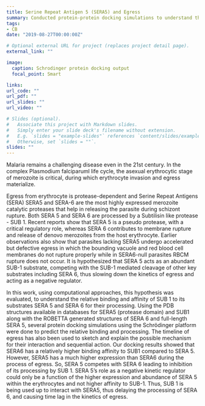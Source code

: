 ```yaml
---
title: Serine Repeat Antigen 5 (SERA5) and Egress
summary: Conducted protein-protein docking simulations to understand the role of SERA5 and SERA6 in the process of egress, pertinent to the malaria parasite *Plasmodium falciparum*
tags:
- CB
date: "2019-08-27T00:00:00Z"

# Optional external URL for project (replaces project detail page).
external_link: ""

image:
  caption: Schrodinger protein docking output
  focal_point: Smart

links:
url_code: ""
url_pdf: ""
url_slides: ""
url_video: ""

# Slides (optional).
#   Associate this project with Markdown slides.
#   Simply enter your slide deck's filename without extension.
#   E.g. `slides = "example-slides"` references `content/slides/example-slides.md`.
#   Otherwise, set `slides = ""`.
slides: ""
---
```


Malaria remains a challenging disease even in the 21st century. In the complex Plasmodium falciparuml life cycle, the asexual erythrocytic stage of merozoite is critical, during which erythrocyte invasion and egress materialize.

Egress from erythrocyte is protease-dependent and Serine Repeat Antigens (SERA) SERA5 and SERA-6 are the most highly expressed merozoite catalytic proteases that help in releasing the parasite during schizont rupture. Both SERA 5 and SERA 6 are processed by a Subtilisin like protease - SUB 1. Recent reports show that SERA 5 is a pseudo protease, with a critical regulatory role, whereas SERA 6 contributes to membrane rupture and release of denovo merozoites from the host erythrocyte. Earlier observations also show that parasites lacking SERA5 undergo accelerated but defective egress in which the bounding vacuole and red blood cell membranes do not rupture properly while in SERA6-null parasites RBCM rupture does not occur. It is hypothesized that SERA 5 acts as an abundant SUB-1 substrate, competing with the SUB-1 mediated cleavage of other key substrates including SERA 6, thus slowing down the kinetics of egress and acting as a negative regulator.

In this work, using computational approaches, this hypothesis was evaluated, to understand the relative binding and affinity of SUB 1 to its substrates SERA 5 and SERA 6 for their processing. Using the PDB structures available in databases for SERA5 (protease domain) and SUB1 along with the ROBETTA generated structures of SERA 6 and full-length SERA 5, several protein docking simulations using the Schrödinger platform were done to predict the relative binding and processing. The timeline of egress has also been used to sketch and explain the possible mechanism for their interaction and sequential action. Our docking results showed that SERA6 has a relatively higher binding affinity to SUB1 compared to SERA 5. However, SERA5 has a much higher expression than SERA6 during the process of egress. So, SERA 5 competes with SERA 6 leading to inhibition of its processing by SUB 1. SERA 5’s role as a negative kinetic regulator could only be a function of the higher expression and abundance of SERA 5 within the erythrocytes and not higher affinity to SUB-1. Thus, SUB 1 is being used up to interact with SERA5, thus delaying the processing of SERA 6, and causing time lag in the kinetics of egress.